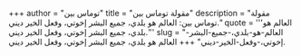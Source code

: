 +++
author = "توماس بين"
title = "مقولة توماس بين"
description = "مقولة توماس بين: العالم هو بلدي، جميع البشر إخوتي، وفعل الخير ديني."
quote = '''العالم هو بلدي، جميع البشر إخوتي، وفعل الخير ديني.'''
slug = "العالم-هو-بلدي،-جميع-البشر-إخوتي،-وفعل-الخير-ديني"
+++
العالم هو بلدي، جميع البشر إخوتي، وفعل الخير ديني.
